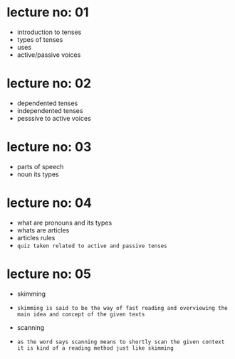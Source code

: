 # lecture no: 01
* introduction to tenses
* types of tenses
* uses
* active/passive voices
# lecture no: 02
* dependented tenses
* independented tenses
* pesssive to active voices
# lecture no: 03
* parts of speech
* noun its types
# lecture no: 04
* what are pronouns and its types
* whats are articles
* articles rules
* `quiz taken related to active and passive tenses`
# lecture no: 05
* skimming
 - `skimming is said to be the way of fast reading and overviewing the main idea and concept of the given texts`
* scanning
 - `as the word says scanning means to shortly scan the given context it is kind of a reading method just like skimming`
    
   

  
